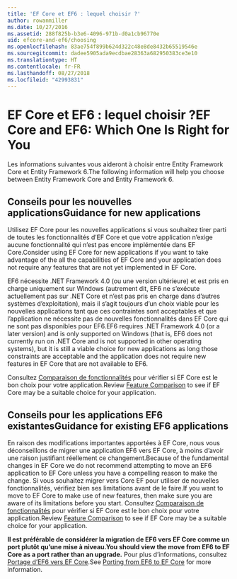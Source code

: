 ```yaml
---
title: 'EF Core et EF6 : lequel choisir ?'
author: rowanmiller
ms.date: 10/27/2016
ms.assetid: 288f825b-b3e6-4096-971b-d0a1cb96770e
uid: efcore-and-ef6/choosing
ms.openlocfilehash: 83ae754f899b624d322c48e8de8432b65519546e
ms.sourcegitcommit: dadee5905ada9ecdbae28363a682950383ce3e10
ms.translationtype: HT
ms.contentlocale: fr-FR
ms.lasthandoff: 08/27/2018
ms.locfileid: "42993831"
---
```

# <a name="ef-core-and-ef6-which-one-is-right-for-you"></a><span data-ttu-id="ba890-102">EF Core et EF6 : lequel choisir ?</span><span class="sxs-lookup"><span data-stu-id="ba890-102">EF Core and EF6: Which One Is Right for You</span></span>

<span data-ttu-id="ba890-103">Les informations suivantes vous aideront à choisir entre Entity Framework Core et Entity Framework 6.</span><span class="sxs-lookup"><span data-stu-id="ba890-103">The following information will help you choose between Entity Framework Core and Entity Framework 6.</span></span>

## <a name="guidance-for-new-applications"></a><span data-ttu-id="ba890-104">Conseils pour les nouvelles applications</span><span class="sxs-lookup"><span data-stu-id="ba890-104">Guidance for new applications</span></span>

<span data-ttu-id="ba890-105">Utilisez EF Core pour les nouvelles applications si vous souhaitez tirer parti de toutes les fonctionnalités d’EF Core et que votre application n’exige aucune fonctionnalité qui n’est pas encore implémentée dans EF Core.</span><span class="sxs-lookup"><span data-stu-id="ba890-105">Consider using EF Core for new applications if you want to take advantage of the all the capabilities of EF Core and your application does not require any features that are not yet implemented in EF Core.</span></span>

<span data-ttu-id="ba890-106">EF6 nécessite .NET Framework 4.0 (ou une version ultérieure) et est pris en charge uniquement sur Windows (autrement dit, EF6 ne s’exécute actuellement pas sur .NET Core et n’est pas pris en charge dans d’autres systèmes d’exploitation), mais il s’agit toujours d’un choix viable pour les nouvelles applications tant que ces contraintes sont acceptables et que l’application ne nécessite pas de nouvelles fonctionnalités dans EF Core qui ne sont pas disponibles pour EF6.</span><span class="sxs-lookup"><span data-stu-id="ba890-106">EF6 requires .NET Framework 4.0 (or a later version) and is only supported on Windows (that is, EF6 does not currently run on .NET Core and is not supported in other operating systems), but it is still a viable choice for new applications as long those constraints are acceptable and the application does not require new features in EF Core that are not available to EF6.</span></span>

<span data-ttu-id="ba890-107">Consultez [Comparaison de fonctionnalités](features.md) pour vérifier si EF Core est le bon choix pour votre application.</span><span class="sxs-lookup"><span data-stu-id="ba890-107">Review [Feature Comparison](features.md) to see if EF Core may be a suitable choice for your application.</span></span>

## <a name="guidance-for-existing-ef6-applications"></a><span data-ttu-id="ba890-108">Conseils pour les applications EF6 existantes</span><span class="sxs-lookup"><span data-stu-id="ba890-108">Guidance for existing EF6 applications</span></span>

<span data-ttu-id="ba890-109">En raison des modifications importantes apportées à EF Core, nous vous déconseillons de migrer une application EF6 vers EF Core, à moins d’avoir une raison justifiant réellement ce changement.</span><span class="sxs-lookup"><span data-stu-id="ba890-109">Because of the fundamental changes in EF Core we do not recommend attempting to move an EF6 application to EF Core unless you have a compelling reason to make the change.</span></span> <span data-ttu-id="ba890-110">Si vous souhaitez migrer vers Core EF pour utiliser de nouvelles fonctionnalités, vérifiez bien ses limitations avant de le faire.</span><span class="sxs-lookup"><span data-stu-id="ba890-110">If you want to move to EF Core to make use of new features, then make sure you are aware of its limitations before you start.</span></span> <span data-ttu-id="ba890-111">Consultez [Comparaison de fonctionnalités](features.md) pour vérifier si EF Core est le bon choix pour votre application.</span><span class="sxs-lookup"><span data-stu-id="ba890-111">Review [Feature Comparison](features.md) to see if EF Core may be a suitable choice for your application.</span></span>

<span data-ttu-id="ba890-112">**Il est préférable de considérer la migration de EF6 vers EF Core comme un port plutôt qu’une mise à niveau.**</span><span class="sxs-lookup"><span data-stu-id="ba890-112">**You should view the move from EF6 to EF Core as a port rather than an upgrade.**</span></span> <span data-ttu-id="ba890-113">Pour plus d’informations, consultez [Portage d’EF6 vers EF Core](porting/index.md).</span><span class="sxs-lookup"><span data-stu-id="ba890-113">See [Porting from EF6 to EF Core](porting/index.md) for more information.</span></span>
